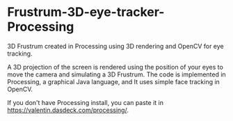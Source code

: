 # Frustrum-3D-eye-tracker-Processing
3D Frustrum created in Processing using 3D rendering and OpenCV for eye tracking.

A 3D projection of the screen is rendered using the position of your eyes to move the camera and simulating a 3D Frustrum.
The code is implemented in Processing, a graphical Java language, and It uses simple face tracking in OpenCV.

If you don't have Processing install, you can paste it in https://valentin.dasdeck.com/processing/.
